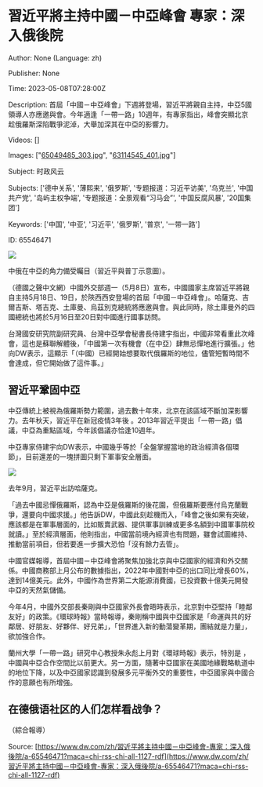 # 習近平將主持中國－中亞峰會 專家：深入俄後院

Author: None (Language: zh)

Publisher: None

Time: 2023-05-08T07:28:00Z

Description: 首屆「中國－中亞峰會」下週將登場，習近平將親自主持，中亞5國領導人亦應邀與會。今年適逢「一帶一路」10週年，有專家指出，峰會突顯北京趁俄羅斯深陷戰爭泥淖，大舉加深其在中亞的影響力。

Videos: []

Images: ["[65049485_303.jpg](https://static.dw.com/image/65049485_303.jpg)", "[63114545_401.jpg](https://static.dw.com/image/63114545_401.jpg)"]

Subject: 时政风云

Subjects: ['德中关系', '薄熙来', '俄罗斯', '专题报道：习近平访美', '乌克兰', '中国共产党', '岛屿主权争端', '专题报道：全景观看“习马会”', '中国反腐风暴', '20国集团']

Keywords: ['中国', '中亚', '习近平', '俄罗斯', '普京', '一带一路']

ID: 65546471

<!--METADATA-->

[ ![](../Images/2023-05-08T07-28-00Z/65049485_303.jpg)](https://www.dw.com/zh/overlay/image/article/65546471/65049485)

中俄在中亞的角力備受矚目（習近平與普丁示意圖）。

（德國之聲中文網）中國外交部週一（5月8日）宣布，中國國家主席習近平將親自主持5月18日、19日，於陝西西安登場的首屆「中國－中亞峰會」。哈薩克、吉爾吉斯、塔吉克、土庫曼、烏茲別克總統將應邀與會。與此同時，除土庫曼外的四國總統也將於5月16日至20日對中國進行國事訪問。

台灣國安研究院副研究員、台灣中亞學會秘書長侍建宇指出，中國非常看重此次峰會，這也是蘇聯解體後，「中國第一次有機會（在中亞）肆無忌憚地進行擴張。」他向DW表示，這顯示「（中國）已經開始想要取代俄羅斯的地位，儘管短暫時間不會達成，但它開始做了這件事。」

##  習近平鞏固中亞

中亞傳統上被視為俄羅斯勢力範圍，過去數十年來，北京在該區域不斷加深影響力。去年秋天，習近平在新冠疫情3年後 [](https://www.dw.com/zh/zh/疫情後首出關-習近平為何出訪中亞/a-63100583)。2013年習近平提出「一帶一路」倡議，中亞為重點區域，今年該倡議亦恰逢10週年。

中亞專家侍建宇向DW表示，中國幾乎等於「全盤掌握當地的政治經濟各個環節」，目前還差的一塊拼圖只剩下軍事安全層面。

![](../Images/2023-05-08T07-28-00Z/63114545_401.jpg)

去年9月，習近平出訪哈薩克。

「過去中國忌憚俄羅斯，認為中亞是俄羅斯的後花園，但俄羅斯要應付烏克蘭戰爭，還要向中國求援。」他告訴DW，中國此刻趁機而入，「峰會之後如果有突破，應該都是在軍事層面的，比如販賣武器、提供軍事訓練或更多名額到中國軍事院校就讀。」至於經濟層面，他則指出，中國當前境內經濟也有問題，雖會試圖維持、推動當前項目，但若要進一步擴大恐怕「沒有餘力去管」。

中國官媒報導，首屆中國－中亞峰會將聚焦加強北京與中亞國家的經濟和外交關係。中國商務部上月公布的數據指出，2022年中國對中亞的出口同比增長60%，達到14億美元。此外，中國作為世界第二大能源消費國，已投資數十億美元開發中亞的天然氣儲備。

今年4月，中國外交部長秦剛與中亞國家外長會晤時表示，北京對中亞堅持「睦鄰友好」的政策。《環球時報》當時報導，秦剛稱中國與中亞國家是「命運與共的好鄰居、好朋友、好夥伴、好兄弟」，「世界進入新的動蕩變革期，團結就是力量」，欲加強合作。

蘭州大學「一帶一路」研究中心教授朱永彪上月對《環球時報》表示，特別是 [](https://www.dw.com/zh/zh/秦刚呼吁塔利班打击恐怖势力/a-65542377)，中國與中亞合作空間比以前更大。另一方面，隨著中亞國家在美國地緣戰略軌道中的地位下降，以及中亞國家認識到發展多元平衡外交的重要性，中亞國家與中國合作的意願也有所增強。

##  在德俄语社区的人们怎样看战争？

（綜合報導）

Source: [https://www.dw.com/zh/習近平將主持中國－中亞峰會-專家：深入俄後院/a-65546471?maca=chi-rss-chi-all-1127-rdf](https://www.dw.com/zh/習近平將主持中國－中亞峰會-專家：深入俄後院/a-65546471?maca=chi-rss-chi-all-1127-rdf)